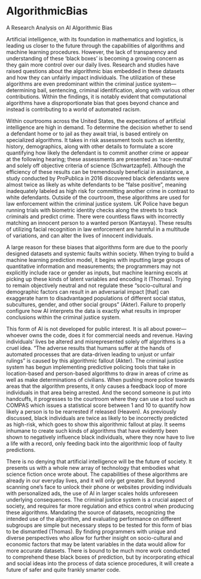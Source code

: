# AlgorithmicBias
A Research Analysis on AI Algorithmic Bias

Artificial intelligence, with its foundation in mathematics and logistics, is leading us closer to the future through the capabilities of algorithms and machine learning procedures. However, the lack of transparency and understanding of these ‘black boxes’ is becoming a growing concern as they gain more control over our daily lives. Research and studies have raised questions about the algorithmic bias embedded in these datasets and how they can unfairly impact individuals. The utilization of these algorithms are even predominant within the criminal justice system—determining bail, sentencing, criminal identification, along with various other contributions. Within the findings, it is notably evident that computational algorithms have a disproportionate bias that goes beyond chance and instead is contributing to a world of automated racism.

Within courtrooms across the United States, the expectations of artificial intelligence are high in demand. To determine the decision whether to send a defendant home or to jail as they await trial, is based entirely on specialized algorithms. It takes in risk assessment tools such as identity, history, demographics, along with other details to formulate a score quantifying how likely the defendant is to commit another crime or appear at the following hearing; these assessments are presented as ‘race-neutral’ and solely off objective criteria of science (Schwartzapfel). Although the efficiency of these results can be tremendously beneficial in assistance, a study conducted by ProPublica in 2016 discovered black defendants were almost twice as likely as white defendants to be “false positive”, meaning inadequately labeled as high risk for committing another crime in contrast to white defendants. Outside of the courtroom, these algorithms are used for law enforcement within the criminal justice system. UK Police have begun running trials with biometric identity checks along the streets to track criminals and predict crime. There were countless flaws with incorrectly matching an innocent person to a wanted person (Kantayya). These results of utilizing facial recognition in law enforcement are harmful in a multitude of variations, and can alter the lives of innocent individuals. 

A large reason for these biases that algorithms form are due to the poorly designed datasets and systemic faults within society. When trying to build a machine learning prediction model, it begins with inputting large groups of quantitative information and measurements; the programmers may not explicitly include race or gender as inputs, but machine learning excels at picking up these kinds of latent variables and encoding it (Thomas). Trying to remain objectively neutral and not regulate these “socio-cultural and demographic factors can result in an adversarial impact [that] can exaggerate harm to disadvantaged populations of different social status, subcultures, gender, and other social groups” (Akter). Failure to properly configure how AI interprets the data is exactly what results in improper conclusions within the criminal justice system.

This form of AI is not developed for public interest. It is all about power—whoever owns the code, does it for commercial needs and revenue. Having individuals’ lives be altered and misrepresented solely off algorithms is a cruel idea. “The adverse results that humans suffer at the hands of automated processes that are data-driven leading to unjust or unfair rulings” is caused by this algorithmic fallout (Akter). The criminal justice system has begun implementing predictive policing tools that take in location-based and person-based algorithms to draw in areas of crime as well as make determinations of civilians. When pushing more police towards areas that the algorithm presents, it only causes a feedback loop of more individuals in that area being arrested. And the second someone is put into handcuffs, it progresses to the courtroom where they can use a tool such as COMPAS which issues a statistical score between 1 and 10 to quantify how likely a person is to be rearrested if released (Heaven). As previously discussed, black individuals are twice as likely to be incorrectly predicted as high-risk, which goes to show this algorithmic fallout at play. It seems inhumane to create such kinds of algorithms that have evidently been shown to negatively influence black individuals, where they now have to live a life with a record, only feeding back into the algorithmic loop of faulty predictions. 

There is no denying that artificial intelligence will be the future of society. It presents us with a whole new array of technology that embodies what science fiction once wrote about. The capabilities of these algorithms are already in our everyday lives, and it will only get greater. But beyond scanning one’s face to unlock their phone or websites providing individuals with personalized ads, the use of AI in larger scales holds unforeseen underlying consequences. The criminal justice system is a crucial aspect of society, and requires far more regulation and ethics control when producing these algorithms. Mandating the source of datasets, recognizing the intended use of the algorithm, and evaluating performance on different subgroups are simple but necessary steps to be tested for this form of bias to be dismantled (Thomas). By finding programmers with unique and diverse perspectives who allow for further insight on socio-cultural and economic factors that may be latent variables in the data would allow for more accurate datasets. There is bound to be much more work conducted to comprehend these black boxes of prediction, but by incorporating ethical and social ideas into the process of data science procedures, it will create a future of safer and quite frankly smarter code. 

